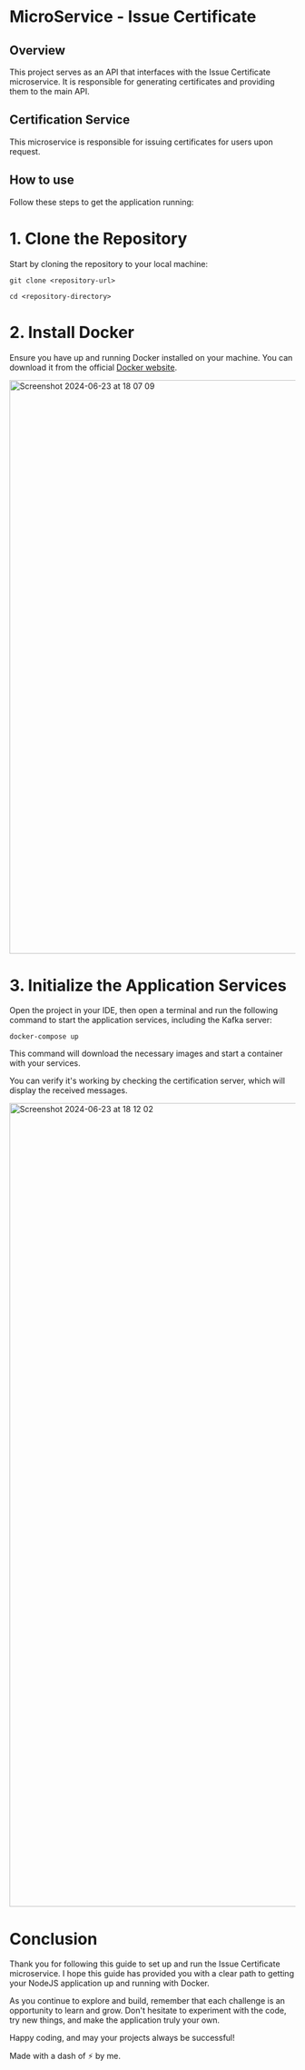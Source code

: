# MicroService - Issue Certificate

## Overview

This project serves as an API that interfaces with the Issue Certificate microservice. It is responsible for generating certificates and providing them to the main API.

## Certification Service

This microservice is responsible for issuing certificates for users upon request.

## How to use

Follow these steps to get the application running:

# 1. Clone the Repository

Start by cloning the repository to your local machine:

`git clone <repository-url>`

`cd <repository-directory>`

# 2. Install Docker

Ensure you have up and running Docker installed on your machine. You can download it from the official <a href="https://www.docker.com/products/docker-desktop/" target="_blank">Docker website</a>.

<img width="1010" alt="Screenshot 2024-06-23 at 18 07 09" src="https://github.com/Gabrielmtvp/certificate-microservice-kafka/assets/23700451/a9e1dd11-c875-49d2-830e-9216fd4f431a">


# 3. Initialize the Application Services

Open the project in your IDE, then open a terminal and run the following command to start the application services, including the Kafka server:

`docker-compose up`

This command will download the necessary images and start a container with your services.

You can verify it's working by checking the certification server, which will display the received messages.

<img width="1415" alt="Screenshot 2024-06-23 at 18 12 02" src="https://github.com/Gabrielmtvp/certificate-microservice-kafka/assets/23700451/0e534501-da1d-4ea6-88fa-ad28529528d6">


# Conclusion

Thank you for following this guide to set up and run the Issue Certificate microservice. I hope this guide has provided you with a clear path to getting your NodeJS application up and running with Docker.

As you continue to explore and build, remember that each challenge is an opportunity to learn and grow. Don't hesitate to experiment with the code, try new things, and make the application truly your own.

Happy coding, and may your projects always be successful!

Made with a dash of ⚡ by me.
